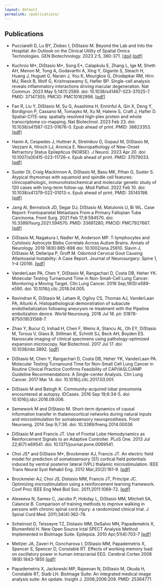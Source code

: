 ```yaml
---
layout: default
permalink: /publications/
---
```


Publications
------------

* Pucciarelli D, Lu BY, Zlobec I, DiStasio M. Beyond the Lab and Into the Hospital: An Outlook on the Clinical Utility of Spatial Omics Technologies. GEN Biotechnology. 2023 2:5, 360-371. [[doi]](https://doi.org/10.1089/genbio.2023.0030) [[pdf]](/assets/pdf/2023_Puciarelli_et_al_SpatialOmics_Clinical.pdf)

* Kuchroo M\*, DiStasio M\*, Song E\*, Calapkulu E, Zhang L, Ige M, Sheth AH, Menon M, Tong A, Godavarthi A, Xing Y, Gigante S, Steach H, Huang J, Huguet G, Narain J, You K, Mourgkos G, Dhodapkar RM, Hirn MJ, Rieck B, Wolf G, Krishnaswamy S, Hafler BP. Single-cell analysis reveals inflammatory interactions driving macular degeneration. Nat Commun. 2023 May 5;14(1):2589. doi: 10.1038/s41467-023-37025-7. PMID: 37147305; PMCID: PMC10162998. [[pdf]](/assets/pdf/2023_AMD_DC_preprint.pdf)

* Fan R, Liu Y, DiStasio M, Su G, Asashima H, Enninful A, Qin X, Deng Y, Bordignon P, Cassano M, Tomayko M, Xu M, Halene S, Craft J, Hafler D. Spatial-CITE-seq: spatially resolved high-plex protein and whole transcriptome co-mapping. Nat Biotechnol. 2023 Feb 23. doi: 10.1038/s41587-023-01676-0. Epub ahead of print. PMID: 36823353. [[pdf]](/assets/pdf/2022_Spatial-CITE-seq.pdf)

* Hanin A, Cespedes J, Huttner A, Strelnikov D, Gopaul M, DiStasio M, Vezzani A, Hirsch LJ, Aronica E. Neuropathology of New-Onset Refractory Status Epilepticus (NORSE). J Neurol. 2023 Apr 20. doi: 10.1007/s00415-023-11726-x. Epub ahead of print. PMID: 37079033. [[pdf]](assets/pdf/2023_NORSE_Neuropathology.pdf)

* Suster DI, Craig Mackinnon A, DiStasio M, Basu MK, Pihan G, Suster S. Atypical thymomas with squamoid and spindle cell features: clinicopathologic, immunohistochemical and molecular genetic study of 120 cases with long-term follow-up. Mod Pathol. 2022 Feb 10. doi: 10.1038/s41379-022-01013-x. Epub ahead of print. PMID: 35145198. [[pdf]](/assets/pdf/2022_Atypical_thymomas.pdf)

* Jang AI, Bernstock JD, Segar DJ, DiStasio M, Matulonis U, Bi WL. Case Report: Frontoparietal Metastasis From a Primary Fallopian Tube Carcinoma. Front Surg. 2021 Feb 17;8:594570. doi: 10.3389/fsurg.2021.594570. PMID: 33681280; PMCID: PMC7927667. [[pdf]](/assets/pdf/2021_FallopianMetCase.pdf)

* DiStasio M, Nagakura I, Nadler M, Anderson MP. T-lymphocytes and Cytotoxic Astrocyte Blebs Correlate Across Autism Brains. Annals of Neurology. 2019 18(6):885-898 doi: 10.1002/ana.25610. 
Slavin J, DiStasio M, Dellaripa P, Groff M. Odontoid Cervical Gout Causing Atlantoaxial Instability: A Case Report. Journal of Neurosurgery: Spine 1, 1–4 (2019). [[pdf]](/assets/pdf/2019_AutismLymphocytes.pdf)

* VanderLaan PA, Chen Y, DiStasio M, Rangachari D, Costa DB, Heher YK. Molecular Testing Turnaround Time in Non-Small-Cell Lung Cancer: Monitoring a Moving Target. Clin Lung Cancer. 2018 Sep;19(5):e589-e590. doi: 10.1016/j.cllc.2018.04.005. 

* Ravindran K, DiStasio M, Laham R, Ogilvy CS, Thomas AJ, VanderLaan PA, Alturki A. Histopathological demonstration of subacute endothelialization following aneurysm re-treatment with the Pipeline embolization device. World Neurosurg. 2018 Jul 18. pii: S1878-8750(18)31568-7.

* Zhao Y, Bucur O, Irshad H, Chen F, Weins A, Stancu AL, Oh EY, DiStasio M, Torous V, Glass B, Stillman IE, Schnitt SJ, Beck AH, Boyden ES. Nanoscale imaging of clinical specimens using pathology-optimized expansion microscopy. Nat Biotechnol. 2017 Jul 17. doi: 10.1038/nbt.3892. [[pdf]](/assets/pdf/2017_ExpansionMicroscopy.pdf)

* DiStasio M, Chen Y, Rangachari D, Costa DB, Heher YK, VanderLaan PA. Molecular Testing Turnaround Time for Non-Small Cell Lung Cancer in Routine Clinical Practice Confirms Feasibility of CAP/IASLC/AMP Guideline Recommendations: A Single-center Analysis. Clin Lung Cancer. 2017 Mar 14. doi: 10.1016/j.cllc.2017.03.001.

* DiStasio M and Balogh K. Community-acquired lobar pneumonia encountered at autopsy.  IDCases. 2016 Sep 19;6:34-5. doi: 10.1016/j.idcr.2016.09.006. 

* Semework M and DiStasio M. Short-term dynamics of causal information transfer in thalamocortical networks during natural inputs and microstimulation for somatosensory neuroprosthesis. Front Neuroeng. 2014 Sep 9;7:36. doi: 10.3389/fneng.2014.00036

* DiStasio M and Francis JT. Use of Frontal Lobe Hemodynamics as Reinforcement Signals to an Adaptive Controller. PLoS One. 2013 Jul 22;8(7):e69541. doi: 10.1371/journal.pone.0069541.

* Choi JS* and DiStasio M*, Brockmeier AJ, Francis JT. An electric field model for prediction of somatosensory (S1) cortical field potentials induced by ventral posterior lateral (VPL) thalamic microstimulation. IEEE Trans Neural Syst Rehabil Eng. 2012 Mar;20(2):161-9. [[pdf]](/assets/pdf/2012_FieldModel.pdf)

* Brockmeier AJ, Choi JS, Distasio MM, Francis JT, Príncipe JC. Optimizing microstimulation using a reinforcement learning framework. Conf Proc IEEE Eng Med Biol Soc. 2011;2011:1069-72. [[pdf]](/assets/pdf/2011_OptimizingMicrostimReinforcementLearning.pdf)

* Alexeeva N, Sames C, Jacobs P, Hobday L, DiStasio MM, Mitchell SA, Calancie B. Comparison of training methods to improve walking in persons with chronic spinal cord injury: a randomized clinical trial. J Spinal Cord Med. 2011;34(4):362-79. 

* Scheinost D, Teisseyre TZ, Distasio MM, DeSalvo MN, Papademetris X, Blumenfeld H. New Open Source Ictal SPECT Analysis Method Implemented in BioImage Suite. Epilepsia. 2010 Apr;51(4):703-7 [[pdf]](/assets/pdf/2010_ictalSPECT.pdf)

* Meltzer JA, Zaveri H, Goncharova I, DiStasio MM, Papademetris X, Spencer S, Spencer D, Constable RT. Effects of working memory load on oscillatory power in human intracranial EEG. Cerebral Cortex 2008 18(8):1843-1855 [[pdf]](/assets/pdf/2008_WorkingMemoryOscillations.pdf)

* Papademetris X, Jackowski MP, Rajeevan N, DiStasio M, Okuda H, Constable RT, Staib LH. BioImage Suite: An integrated medical image analysis suite: An update. Insight J. 2006;2006:209. PMID: 25364771
